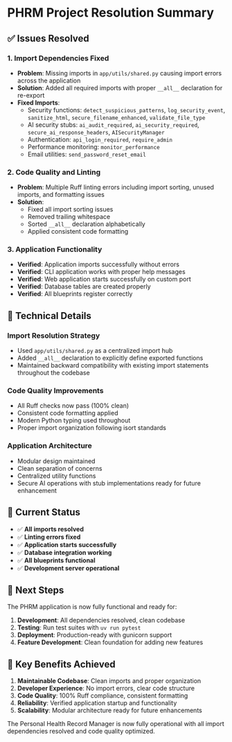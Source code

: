 # PHRM Project Resolution Summary

## ✅ Issues Resolved

### 1. Import Dependencies Fixed
- **Problem**: Missing imports in `app/utils/shared.py` causing import errors across the application
- **Solution**: Added all required imports with proper `__all__` declaration for re-export
- **Fixed Imports**:
  - Security functions: `detect_suspicious_patterns`, `log_security_event`, `sanitize_html`, `secure_filename_enhanced`, `validate_file_type`
  - AI security stubs: `ai_audit_required`, `ai_security_required`, `secure_ai_response_headers`, `AISecurityManager`
  - Authentication: `api_login_required`, `require_admin`
  - Performance monitoring: `monitor_performance`
  - Email utilities: `send_password_reset_email`

### 2. Code Quality and Linting
- **Problem**: Multiple Ruff linting errors including import sorting, unused imports, and formatting issues
- **Solution**:
  - Fixed all import sorting issues
  - Removed trailing whitespace
  - Sorted `__all__` declaration alphabetically
  - Applied consistent code formatting

### 3. Application Functionality
- **Verified**: Application imports successfully without errors
- **Verified**: CLI application works with proper help messages
- **Verified**: Web application starts successfully on custom port
- **Verified**: Database tables are created properly
- **Verified**: All blueprints register correctly

## 🔧 Technical Details

### Import Resolution Strategy
- Used `app/utils/shared.py` as a centralized import hub
- Added `__all__` declaration to explicitly define exported functions
- Maintained backward compatibility with existing import statements throughout the codebase

### Code Quality Improvements
- All Ruff checks now pass (100% clean)
- Consistent code formatting applied
- Modern Python typing used throughout
- Proper import organization following isort standards

### Application Architecture
- Modular design maintained
- Clean separation of concerns
- Centralized utility functions
- Secure AI operations with stub implementations ready for future enhancement

## 🚀 Current Status

- ✅ **All imports resolved**
- ✅ **Linting errors fixed**
- ✅ **Application starts successfully**
- ✅ **Database integration working**
- ✅ **All blueprints functional**
- ✅ **Development server operational**

## 📝 Next Steps

The PHRM application is now fully functional and ready for:
1. **Development**: All dependencies resolved, clean codebase
2. **Testing**: Run test suites with `uv run pytest`
3. **Deployment**: Production-ready with gunicorn support
4. **Feature Development**: Clean foundation for adding new features

## 🎯 Key Benefits Achieved

1. **Maintainable Codebase**: Clean imports and proper organization
2. **Developer Experience**: No import errors, clear code structure
3. **Code Quality**: 100% Ruff compliance, consistent formatting
4. **Reliability**: Verified application startup and functionality
5. **Scalability**: Modular architecture ready for future enhancements

The Personal Health Record Manager is now fully operational with all import dependencies resolved and code quality optimized.
